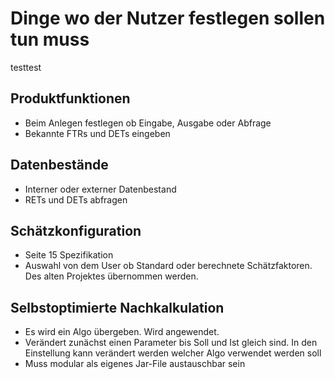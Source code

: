 # Dinge wo der Nutzer festlegen sollen tun muss
testtest
## Produktfunktionen
* Beim Anlegen festlegen ob Eingabe, Ausgabe oder Abfrage
* Bekannte FTRs und DETs eingeben
## Datenbestände
* Interner oder externer Datenbestand
* RETs und DETs abfragen
## Schätzkonfiguration
* Seite 15 Spezifikation
* Auswahl von dem User ob Standard oder berechnete Schätzfaktoren.
Des alten Projektes übernommen werden.
## Selbstoptimierte Nachkalkulation 
* Es wird ein Algo übergeben. Wird angewendet.
* Verändert zunächst einen Parameter bis Soll und Ist gleich sind.
 In den Einstellung kann verändert werden welcher Algo verwendet werden soll
* Muss modular als eigenes Jar-File austauschbar sein
 
